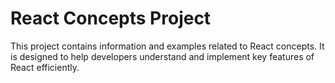 # React Concepts Project

This project contains information and examples related to React concepts. It is designed to help developers understand and implement key features of React efficiently.
